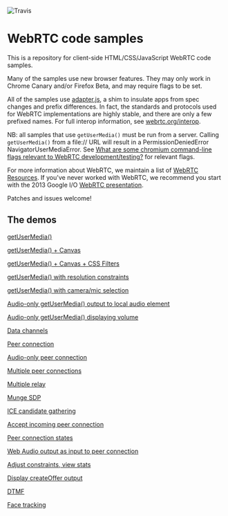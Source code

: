 ![Travis](https://travis-ci.org/paullewis/SimpleTest.svg?branch=master)

# WebRTC code samples #

This is a repository for client-side HTML/CSS/JavaScript WebRTC code samples.

Many of the samples use new browser features. They may only work in Chrome Canary and/or Firefox Beta, and may require flags to be set.

All of the samples use [adapter.js](https://github.com/GoogleChrome/webrtc/blob/master/samples/web/js/adapter.js), a shim to insulate apps from spec changes and prefix differences. In fact, the standards and protocols used for WebRTC implementations are highly stable, and there are only a few prefixed names. For full interop information, see [webrtc.org/interop](http://www.webrtc.org/interop).

NB: all samples that use `getUserMedia()` must be run from a server. Calling `getUserMedia()` from a file:// URL will result in a PermissionDeniedError NavigatorUserMediaError.  See [What are some chromium command-line flags relevant to WebRTC development/testing?](http://www.webrtc.org/chrome#TOC-What-are-some-chromium-command-line-flags-relevant-to-WebRTC-development-testing-) for relevant flags.

For more information about WebRTC, we maintain a list of [WebRTC Resources](https://docs.google.com/document/d/1idl_NYQhllFEFqkGQOLv8KBK8M3EVzyvxnKkHl4SuM8/edit). If you've never worked with WebRTC, we recommend you start with the 2013 Google I/O [WebRTC presentation](http://www.youtube.com/watch?v=p2HzZkd2A40).

Patches and issues welcome!

## The demos ##

[getUserMedia()](http://googlechrome.github.io/webrtc/samples/web/content/getusermedia)

[getUserMedia() + Canvas](http://googlechrome.github.io/webrtc/samples/web/content/getusermedia-canvas)

[getUserMedia() + Canvas + CSS Filters](http://googlechrome.github.io/webrtc/samples/web/content/getusermedia-filter)

[getUserMedia() with resolution constraints](http://googlechrome.github.io/webrtc/samples/web/content/getusermedia-resolution)

[getUserMedia() with camera/mic selection](http://googlechrome.github.io/webrtc/samples/web/content/getusermedia-source)

[Audio-only getUserMedia() output to local audio element](http://googlechrome.github.io/webrtc/samples/web/content/getusermedia-audio)

[Audio-only getUserMedia() displaying volume](http://googlechrome.github.io/webrtc/samples/web/content/getusermedia-volume)

[Data channels](http://googlechrome.github.io/webrtc/samples/web/content/datachannel)

[Peer connection](http://googlechrome.github.io/webrtc/samples/web/content/peerconnection)

[Audio-only peer connection](http://googlechrome.github.io/webrtc/samples/web/content/peerconnection-audio)

[Multiple peer connections](http://googlechrome.github.io/webrtc/samples/web/content/multiple)

[Multiple relay](http://googlechrome.github.io/webrtc/samples/web/content/multiple-relay)

[Munge SDP](http://googlechrome.github.io/webrtc/samples/web/content/munge-sdp)

[ICE candidate gathering](http://googlechrome.github.io/webrtc/samples/web/content/trickle-ice)

[Accept incoming peer connection](http://googlechrome.github.io/webrtc/samples/web/content/pr-answer)

[Peer connection states](http://googlechrome.github.io/webrtc/samples/web/content/peerconnection-states)

[Web Audio output as input to peer connection](http://googlechrome.github.io/webrtc/samples/web/content/webaudio-input)

[Adjust constraints, view stats](http://googlechrome.github.io/webrtc/samples/web/content/constraints)

[Display createOffer output](http://googlechrome.github.io/webrtc/samples/web/content/create-offer)

[DTMF](http://googlechrome.github.io/webrtc/samples/web/content/dtmf)

[Face tracking](http://googlechrome.github.io/webrtc/samples/web/content/face)
